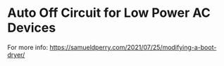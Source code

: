 # Auto Off Circuit for Low Power AC Devices
For more info: https://samueldperry.com/2021/07/25/modifying-a-boot-dryer/
